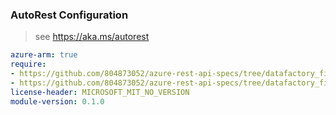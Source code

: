### AutoRest Configuration

> see https://aka.ms/autorest

``` yaml
azure-arm: true
require:
- https://github.com/804873052/azure-rest-api-specs/tree/datafactory_fix/specification/datafactory/resource-manager/readme.md
- https://github.com/804873052/azure-rest-api-specs/tree/datafactory_fix/specification/datafactory/resource-manager/readme.go.md
license-header: MICROSOFT_MIT_NO_VERSION
module-version: 0.1.0
```